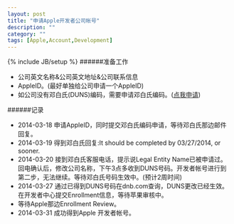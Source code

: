 ```yaml
---
layout: post
title: "申请Apple开发者公司帐号"
description: ""
category: ""
tags: [Apple,Account,Development]
---
```

{% include JB/setup %}
######准备工作
+ 公司英文名称&公司英文地址&公司联系信息
+ AppleID。(最好单独给公司申请一个AppleID)
+ 如公司没有邓白氏(DUNS)编码，需要申请邓白氏编码。([点我申请](https://developer.apple.com/cn/support/ios/D-U-N-S.html "邓白氏编码申请"))

######记录
+ 2014-03-18 申请AppleID，同时提交邓白氏编码申请，等待邓白氏那边邮件回复。
+ 2014-03-19 得到邓白氏回复:It should be completed by 03/27/2014, or sooner.
+ 2014-03-20 接到邓白氏客服电话，提示说Legal Entity Name已被申请过。回电确认后，修改公司名称，下午3点多收到DUNS号码。开发者帐号进行到第二步，无法继续。等待邓白氏号码生效中。(预计2周时间)
+ 2014-03-27 通过已得到DUNS号码在dnb.com查询，DUNS更改已经生效。在开发者中心提交Enrollment信息，等待苹果审核中。
+ 等待Apple那边Enrollment Review。
+ 2014-03-31 成功得到Apple 开发者帐号。
